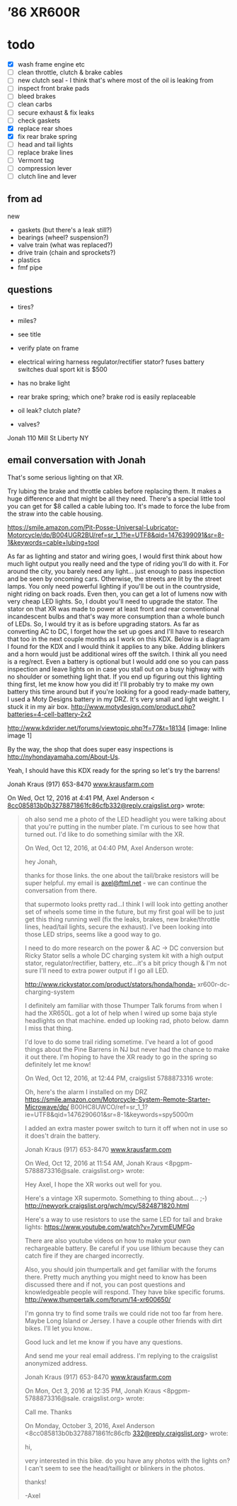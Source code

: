 # ’86 XR600R

# todo

- [x] wash frame engine etc
- [ ] clean throttle, clutch & brake cables
- [ ] new clutch seal - I think that's where most of the oil is leaking from
- [ ] inspect front brake pads
- [ ] bleed brakes
- [ ] clean carbs
- [ ] secure exhaust & fix leaks
- [ ] check gaskets
- [x] replace rear shoes
- [x] fix rear brake spring
- [ ] head and tail lights
- [ ] replace brake lines
- [ ] Vermont tag
- [ ] compression lever
- [ ] clutch line and lever

## from ad

new

- gaskets (but there's a leak still?)
- bearings (wheel? suspension?)
- valve train (what was replaced?)
- drive train (chain and sprockets?)
- plastics
- fmf pipe


## questions

- tires?
- miles?
- see title
- verify plate on frame

- electrical
wiring harness
regulator/rectifier
stator?
fuses
battery
switches
dual sport kit is $500

- has no brake light
- rear brake spring; which one? brake rod is easily replaceable
- oil leak? clutch plate?
- valves?

Jonah
110 Mill St Liberty NY


## email conversation with Jonah

That's some serious lighting on that XR.

Try lubing the brake and throttle cables before replacing them. It makes a
huge difference and that might be all they need. There's a special little
tool you can get for $8 called a cable lubing too. It's made to force the
lube from the straw into the cable housing.

https://smile.amazon.com/Pit-Posse-Universal-Lubricator-Motorcycle/dp/B004UGR2BU/ref=sr_1_1?ie=UTF8&qid=1476399091&sr=8-1&keywords=cable+lubing+tool

As far as lighting and stator and wiring goes, I would first think about
how much light output you really need and the type of riding you'll do with
it. For around the city, you barely need any light... just enough to pass
inspection and be seen by oncoming cars. Otherwise, the streets are lit by
the street lamps. You only need powerful lighting if you'll be out in the
countryside, night riding on back roads. Even then, you can get a lot of
lumens now with very cheap LED lights. So, I doubt you'll need to upgrade
the stator. The stator on that XR was made to power at least front and rear
conventional incandescent bulbs and that's way more consumption than a
whole bunch of LEDs. So, I would try it as is before upgrading stators. As
far as converting AC to DC, I forget how the set up goes and I'll have to
research that too in the next couple months as I work on this KDX. Below is
a diagram I found for the KDX and I would think it applies to any bike.
Adding blinkers and a horn would just be additional wires off the switch. I
think all you need is a reg/rect. Even a battery is optional but I would
add one so you can pass inspection and leave lights on in case you stall
out on a busy highway with no shoulder or something light that. If you end
up figuring out this lighting thing first, let me know how you did it! I'll
probably try to make my own battery this time around but if you're looking
for a good ready-made battery, I used a Moty Designs battery in my DRZ.
It's very small and light weight. I stuck it in my air box.
http://www.motydesign.com/product.php?batteries=4-cell-battery-2x2

http://www.kdxrider.net/forums/viewtopic.php?f=77&t=18134
[image: Inline image 1]

By the way, the shop that does super easy inspections is
http://nyhondayamaha.com/About-Us.

Yeah, I should have this KDX ready for the spring so let's try the barrens!


Jonah Kraus
(917) 653-8470
www.krausfarm.com

On Wed, Oct 12, 2016 at 4:41 PM, Axel Anderson <
8cc085813b0b3278871861fc86cfb332@reply.craigslist.org> wrote:

> oh also send me a photo of the LED headlight you were talking about that
> you're putting in the number plate. I'm curious to see how that turned out.
> I'd like to do something similar with the XR.
>
>
> On Wed, Oct 12, 2016, at 04:40 PM, Axel Anderson wrote:
>
> hey Jonah,
>
> thanks for those links. the one about the tail/brake resistors will be
> super helpful. my email is axel@ftml.net - we can continue the
> conversation from there.
>
> that supermoto looks pretty rad...I think I will look into getting another
> set of wheels some time in the future, but my first goal will be to just
> get this thing running well (fix the leaks, brakes, new brake/throttle
> lines, head/tail lights, secure the exhaust). I've been looking into those
> LED strips, seems like a good way to go.
>
> I need to do more research on the power & AC -> DC conversion but Ricky
> Stator sells a whole DC charging system kit with a high output stator,
> regulator/rectifier, battery, etc...it's a bit pricy though & I'm not sure
> I'll need to extra power output if I go all LED.
>
> http://www.rickystator.com/product/stators/honda/honda-
> xr600r-dc-charging-system
>
> I definitely am familiar with those Thumper Talk forums from when I had
> the XR650L. got a lot of help when I wired up some baja style headlights on
> that machine. ended up looking rad, photo below. damn I miss that thing.
>
> I'd love to do some trail riding sometime. I've heard a lot of good things
> about the Pine Barrens in NJ but never had the chance to make it out there.
> I'm hoping to have the XR ready to go in the spring so definitely let me
> know!
>
>
>
>
>
> On Wed, Oct 12, 2016, at 12:44 PM, craigslist 5788873316 wrote:
>
> Oh, here's the alarm I installed on my DRZ
> https://smile.amazon.com/Motorcycle-System-Remote-Starter-Microwave/dp/
> B00HC8UWCO/ref=sr_1_1?ie=UTF8&qid=1476290601&sr=8-1&keywords=spy5000m
>
> I added an extra master power switch to turn it off when not in use so it
> does't drain the battery.
>
> Jonah Kraus
> (917) 653-8470
> www.krausfarm.com
>
> On Wed, Oct 12, 2016 at 11:54 AM, Jonah Kraus <8pgpm-5788873316@sale.
> craigslist.org> wrote:
>
> Hey Axel, I hope the XR works out well for you.
>
> Here's a vintage XR supermoto. Something to thing about...  ;-)
> http://newyork.craigslist.org/wch/mcy/5824871820.html
>
> Here's a way to use resistors to use the same LED for tail and brake
> lights:
> https://www.youtube.com/watch?v=7yrvmEUMFGo
>
> There are also youtube videos on how to make your own rechargeable
> battery. Be careful if you use lithium because they can catch fire if they
> are charged incorrectly.
>
> Also, you should join thumpertalk and get familiar with the forums there.
> Pretty much anything you might need to know has been discussed there and if
> not, you can post questions and knowledgeable people will respond. They
> have bike specific forums.
> http://www.thumpertalk.com/forum/14-xr600650/
>
> I'm gonna try to find some trails we could ride not too far from here.
> Maybe Long Island or Jersey. I have a couple other friends with dirt bikes.
> I'll let you know..
>
> Good luck and let me know if you have any questions.
>
> And send me your real email address. I'm replying to the craigslist
> anonymized address.
>
> Jonah Kraus
> (917) 653-8470
> www.krausfarm.com
>
> On Mon, Oct 3, 2016 at 12:35 PM, Jonah Kraus <8pgpm-5788873316@sale.
> craigslist.org> wrote:
>
> Call me. Thanks
>
>
> On Monday, October 3, 2016, Axel Anderson <8cc085813b0b3278871861fc86cfb
> 332@reply.craigslist.org> wrote:
>
>
> hi,
>
> very interested in this bike. do you have any photos with the lights on? I
> can't seem to see the head/taillight or blinkers in the photos.
>
> thanks!
>
> -Axel
>
>
